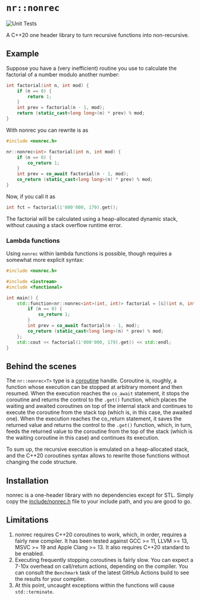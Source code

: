 # `nr::nonrec`

![Unit Tests](https://github.com/vasalf/nonrec/actions/workflows/unit-tests.yml/badge.svg)

A C++20 one header library to turn recursive functions into non-recursive.

## Example

Suppose you have a (very inefficient) routine you use to calculate the factorial of a number modulo another number:

```C++
int factorial(int n, int mod) {
    if (n == 0) { 
        return 1;
    }
    int prev = factorial(n - 1, mod);
    return (static_cast<long long>(n) * prev) % mod;
}
```

With nonrec you can rewrite is as

```C++
#include <nonrec.h>

nr::nonrec<int> factorial(int n, int mod) {
    if (n == 0) {
        co_return 1;
    }
    int prev = co_await factorial(n - 1, mod);
    co_return (static_cast<long long>(n) * prev) % mod;
}
```

Now, if you call it as

```C++
int fct = factorial(1'000'000, 179).get();
```

The factorial will be calculated using a heap-allocated dynamic stack, without causing a stack overflow runtime error.

### Lambda functions

Using `nonrec` within lambda functions is possible, though requires a somewhat more explicit syntax:

```C++
#include <nonrec.h>

#include <iostream>
#include <functional>

int main() {
    std::function<nr::nonrec<int>(int, int)> factorial = [&](int n, int mod) -> nr::nonrec<int> {
        if (n == 0) {
            co_return 1;
        }
        int prev = co_await factorial(n - 1, mod);
        co_return (static_cast<long long>(n) * prev) % mod;
    };
    std::cout << factorial(1'000'000, 179).get() << std::endl;
}
```

## Behind the scenes 

The `nr::nonrec<T>` type is a [coroutine](https://en.cppreference.com/w/cpp/language/coroutines) handle. Coroutine is, roughly, a function whose execution can be stopped at arbitrary moment and then resumed. When the execution reaches the `co_await` statement, it stops the coroutine and returns the control to the `.get()` function, which places the waiting and awaited coroutines on top of the internal stack and continues to execute the coroutine from the stack top (which is, in this case, the awaited one). When the execution reaches the co_return statement, it saves the returned value and returns the control to the `.get()` function, which, in turn, feeds the returned value to the coroutine from the top of the stack (which is the waiting coroutine in this case) and continues its execution.

To sum up, the recursive execution is emulated on a heap-allocated stack, and the C++20 coroutines syntax allows to rewrite those functions without changing the code structure.

## Installation

nonrec is a one-header library with no dependencies except for STL. Simply copy the [include/nonrec.h](include/nonrec.h) file to your include path, and you are good to go.

## Limitations

1. nonrec requires C++20 coroutines to work, which, in order, requires a fairly new compiler. It has been tested against GCC >= 11, LLVM >= 13, MSVC >= 19 and Apple Clang >= 13. It also requires C++20 standard to be enabled.
2. Executing frequently stopping coroutines is fairly slow. You can expect a 7-10x overhead on call/return actions, depending on the compiler. You can consult the `Benchmark` task of the latest GitHub Actions build to see the results for your compiler.
3. At this point, uncaught exceptions within the functions will cause `std::terminate`.
